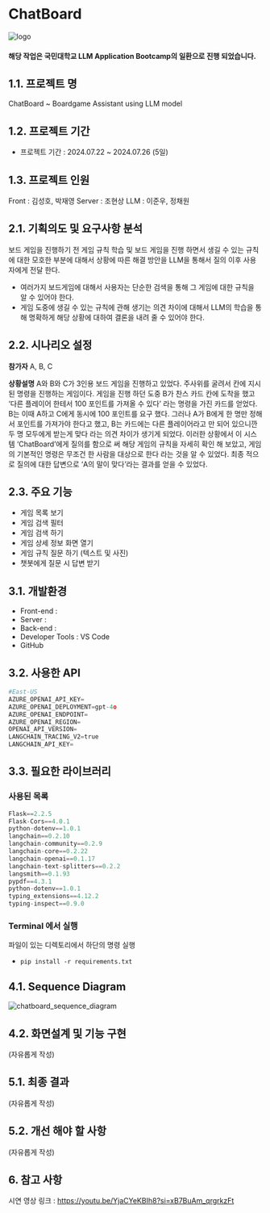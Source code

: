 # ChatBoard
![logo](https://github.com/user-attachments/assets/902d05c4-e76b-4e7d-8be9-d0f08abb5a6f)
#### 해당 작업은 국민대학교 LLM Application Bootcamp의 일환으로 진행 되었습니다.

## 1.1. 프로젝트 명
ChatBoard ~ Boardgame Assistant using LLM model

## 1.2. 프로젝트 기간
* 프로젝트 기간 : 2024.07.22 ~ 2024.07.26 (5일)

## 1.3. 프로젝트 인원
Front : 김성호, 박재영
Server : 조현상
LLM : 이준우, 정채원

## 2.1. 기획의도 및 요구사항 분석
보드 게임을 진행하기 전 게임 규칙 학습 및 보드 게임을 진행 하면서 생길 수 있는 규칙에 대한 모호한 부분에 대해서 상황에 따른 해결 방안을 LLM을 통해서 질의 이후 사용자에게 전달 한다.
- 여러가지 보드게임에 대해서 사용자는 단순한 검색을 통해 그 게임에 대한 규칙을 알 수 있어야 한다.
- 게임 도중에 생길 수 있는 규칙에 관해 생기는 의견 차이에 대해서 LLM의 학습을 통해 명확하게 해당 상황에 대하여 결론을 내려 줄 수 있어야 한다.

## 2.2. 시나리오 설정
**참가자**
A, B, C

**상황설명**
A와 B와 C가 3인용 보드 게임을 진행하고 있었다. 주사위를 굴려서 칸에 지시 된 명령을 진행하는 게임이다. 게임을 진행 하던 도중 B가 찬스 카드 칸에 도착을 했고 ‘다른 플레이어 한테서 100 포인트를 가져올 수 있다’ 라는 명령을 가진 카드를 얻었다. B는 이때 A하고 C에게 동시에 100 포인트를 요구 했다. 그러나 A가 B에게 한 명만 정해서 포인트를 가져가야 한다고 했고, B는 카드에는 다른 플레이어라고 만 되어 있으니깐 두 명 모두에게 받는게 맞다 라는 의견 차이가 생기게 되었다. 이러한 상황에서 이 시스템 ‘ChatBoard’에게 질의를 함으로 써 해당 게임의 규칙을 자세히 확인 해 보았고, 게임의 기본적인 명령은 무조건 한 사람을 대상으로 한다 라는 것을 알 수 있었다. 최종 적으로 질의에 대한 답변으로 ‘A의 말이 맞다’라는 결과를 얻을 수 있었다.

## 2.3. 주요 기능
- 게임 목록 보기
- 게임 검색 필터
- 게임 검색 하기
- 게임 상세 정보 화면 열기
- 게임 규칙 질문 하기 (텍스트 및 사진)
- 챗봇에게 질문 시 답변 받기

## 3.1. 개발환경
* Front-end :
* Server :
* Back-end :
* Developer Tools : VS Code
* GitHub

## 3.2. 사용한 API
```python
#East-US
AZURE_OPENAI_API_KEY=
AZURE_OPENAI_DEPLOYMENT=gpt-4o
AZURE_OPENAI_ENDPOINT=
AZURE_OPENAI_REGION=
OPENAI_API_VERSION=
LANGCHAIN_TRACING_V2=true
LANGCHAIN_API_KEY=
```

## 3.3. 필요한 라이브러리
### 사용된 목록
```python
Flask==2.2.5
Flask-Cors==4.0.1
python-dotenv==1.0.1
langchain==0.2.10
langchain-community==0.2.9
langchain-core==0.2.22
langchain-openai==0.1.17
langchain-text-splitters==0.2.2
langsmith==0.1.93
pypdf==4.3.1
python-dotenv==1.0.1
typing_extensions==4.12.2
typing-inspect==0.9.0
```
### Terminal 에서 실행
파일이 있는 디렉토리에서 하단의 명령 실행
- `pip install -r requirements.txt` 

##  4.1. Sequence Diagram
![chatboard_sequence_diagram](https://github.com/user-attachments/assets/eed5da70-0c19-4623-a999-5b19365f8792)

##  4.2. 화면설계 및 기능 구현
(자유롭게 작성)

##  5.1. 최종 결과
(자유롭게 작성)

##  5.2. 개선 해야 할 사항
(자유롭게 작성)

##  6. 참고 사항
시연 영상 링크 : https://youtu.be/YjaCYeKBIh8?si=xB7BuAm_qrgrkzFt
